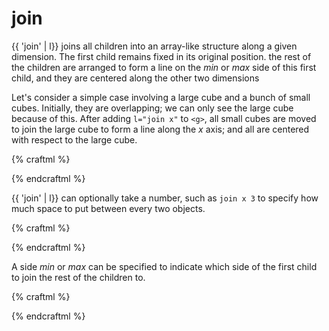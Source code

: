# join

{{ 'join' | l}} joins all children into an array-like structure along
a given dimension. The first child remains fixed in its original position.
the rest of the children are arranged to form a line on the _min_ or
_max_ side of this first child, and they are centered along the other
two dimensions

Let's consider a simple case involving a large cube and a bunch of small cubes. Initially,
they are overlapping; we can only see the large cube because of this. After
adding `l="join x"` to `<g>`, all small cubes are moved to join the large cube
to form a line along the _x_ axis; and all are centered with respect
to the large cube.

{% craftml %}
<!-- initially, all cubes are overlapping -->
<g l=""
   t="position x 0">
  <cube t="scale 2"
        style="color:red; opacity: 0.6"/>
  <cube/>
  <cube/>
  <cube/>
  <cube/>
</g>

<!-- now, cubes are joined into a line -->
<g l="join y"
   t="position x 25">
  <cube t="scale 2" color="red"/>
  <cube/>
  <cube/>
  <cube/>
</g>
{% endcraftml %}

{{ 'join' | l}} can optionally take a number, such as `join x 3` to specify how much space
to put between every two objects.

{% craftml %}
<!-- spacing = -2 -->
<g l="join y -2"
   t="position x 0">
  <cube t="scale 2" color="red"/>
  <cylinder repeat="3" color="yellow"/>
</g>

<!-- spacing = 0-->
<g l="join y"
   t="position x 25">
  <cube t="scale 2" color="red"/>
  <cylinder repeat="3" color="yellow"/>
</g>

<!-- spacing = 5 -->
<g l="join y 5"
   t="position x 50">
  <cube t="scale 2" color="red"/>
  <cylinder repeat="3" color="yellow"/>
</g>
{% endcraftml %}

A side _min_ or _max_ can be specified to indicate which side of the first child
to join the rest of the children to.

{% craftml %}
<g l="join x min">
  <cube t="scale 2" color="red"/>
  <cylinder repeat="3" color="green"/>
</g>

<g l="join y min"
   t="position x 25">
  <cube t="scale 2" color="red"/>
  <cylinder repeat="3" color="blue"/>
</g>

<g l="join y max"
   t="position x 50">
  <cube t="scale 2" color="red"/>
  <cylinder repeat="3" color="skyblue"/>
</g>

<g l="join z max"
   t="position x 75">
  <cube t="scale 2" color="red"/>
  <cylinder repeat="3" color="purple"/>
</g>
{% endcraftml %}

